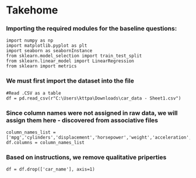 # Takehome

### Importing the required modules for the baseline questions:
```import pandas as pd 
import numpy as np  
import matplotlib.pyplot as plt 
import seaborn as seabornInstance 
from sklearn.model_selection import train_test_split  
from sklearn.linear_model import LinearRegression 
from sklearn import metrics 
```
### We must first import the dataset into the file
```
#Read .CSV as a table
df = pd.read_csv(r"C:\Users\kttpa\Downloads\car_data - Sheet1.csv")
```
### Since column names were not assigned in raw data, we will assign them here - discovered from associative files
```
column_names_list = ['mpg','cylinders','displacement','horsepower','weight','acceleration','model_year','origin','car_name']
df.columns = column_names_list
```

### Based on instructions, we remove qualitative priperties
```
df = df.drop(['car_name'], axis=1)
```
